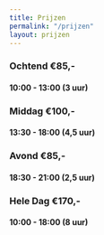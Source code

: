 ```yaml
---
title: Prijzen
permalink: "/prijzen"
layout: prijzen
---
```


### Ochtend €85,- 

#### 10:00 - 13:00 (3 uur)

### Middag €100,-
#### 13:30 - 18:00 (4,5 uur)

###  Avond €85,-

#### 18:30 - 21:00 (2,5 uur)

### Hele Dag €170,-

#### 10:00 - 18:00 (8 uur) 